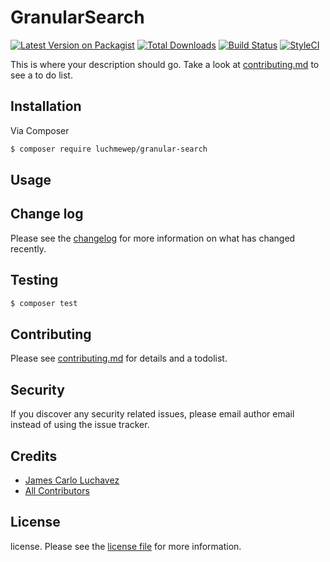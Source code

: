 # GranularSearch

[![Latest Version on Packagist][ico-version]][link-packagist]
[![Total Downloads][ico-downloads]][link-downloads]
[![Build Status][ico-travis]][link-travis]
[![StyleCI][ico-styleci]][link-styleci]

This is where your description should go. Take a look at [contributing.md](contributing.md) to see a to do list.

## Installation

Via Composer

```bash
$ composer require luchmewep/granular-search
```

## Usage

## Change log

Please see the [changelog](changelog.md) for more information on what has changed recently.

## Testing

```bash
$ composer test
```

## Contributing

Please see [contributing.md](contributing.md) for details and a todolist.

## Security

If you discover any security related issues, please email author email instead of using the issue tracker.

## Credits

-   [James Carlo Luchavez][link-author]
-   [All Contributors][link-contributors]

## License

license. Please see the [license file](license.md) for more information.

[ico-version]: https://img.shields.io/packagist/v/luchmewep/granular-search.svg?style=flat-square
[ico-downloads]: https://img.shields.io/packagist/dt/luchmewep/granular-search.svg?style=flat-square
[ico-travis]: https://img.shields.io/travis/luchmewep/granular-search/master.svg?style=flat-square
[ico-styleci]: https://styleci.io/repos/12345678/shield
[link-packagist]: https://packagist.org/packages/luchmewep/granular-search
[link-downloads]: https://packagist.org/packages/luchmewep/granular-search
[link-travis]: https://travis-ci.org/luchmewep/granular-search
[link-styleci]: https://styleci.io/repos/12345678
[link-author]: https://github.com/luchmewep
[link-contributors]: ../../contributors
